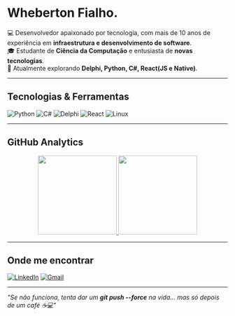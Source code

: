 # Wheberton Fialho.

💻 Desenvolvedor apaixonado por tecnologia, com mais de 10 anos de experiência em **infraestrutura e desenvolvimento de software**.  
🎓 Estudante de **Ciência da Computação** e entusiasta de **novas tecnologias**.  
🚀 Atualmente explorando **Delphi, Python, C#, React(JS e Native)**.

---

##  Tecnologias & Ferramentas

![Python](https://img.shields.io/badge/Python-3776AB?style=for-the-badge&logo=python&logoColor=white)
![C#](https://img.shields.io/badge/C%23-239120?style=for-the-badge&logo=c-sharp&logoColor=white)
![Delphi](https://img.shields.io/badge/Delphi-EE1F35?style=for-the-badge&logo=delphi&logoColor=white)
![React](https://img.shields.io/badge/React-20232A?style=for-the-badge&logo=react&logoColor=61DAFB)
![Linux](https://img.shields.io/badge/Linux-FCC624?style=for-the-badge&logo=linux&logoColor=black)

---

##  GitHub Analytics

<div align="center">
  <a href="https://github.com/SeuUsuario">
    <img height="180em" src="https://github-readme-stats.vercel.app/api?username=WhebertonFialho&show_icons=true&theme=dracula&include_all_commits=true&count_private=true"/>
    <img height="180em" src="https://github-readme-stats.vercel.app/api/top-langs/?username=WhebertonFialho&layout=compact&langs_count=7&theme=dracula"/>
  </a>
</div>

---

##  Onde me encontrar

[![LinkedIn](https://img.shields.io/badge/LinkedIn-0A66C2?style=for-the-badge&logo=linkedin&logoColor=white)](https://www.linkedin.com/in/whebertonfialho/)
[![Gmail](https://img.shields.io/badge/Email-D14836?style=for-the-badge&logo=gmail&logoColor=white)](mailto:whebertonfialho@gmail.com)

---

 _"Se não funciona, tenta dar um **git push --force** na vida... mas só depois de um café ☕💻"_ 
